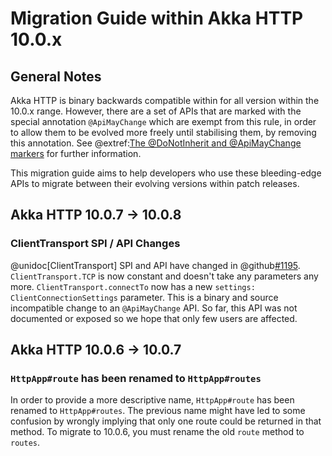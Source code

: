 # Migration Guide within Akka HTTP 10.0.x

## General Notes
Akka HTTP is binary backwards compatible within for all version within the 10.0.x range. However, there are a set of APIs
that are marked with the special annotation `@ApiMayChange` which are exempt from this rule, in order to allow them to be
evolved more freely until stabilising them, by removing this annotation.
See @extref:[The @DoNotInherit and @ApiMayChange markers](akka-docs:common/binary-compatibility-rules.html#the-donotinherit-and-apimaychange-markers) for further information.

This migration guide aims to help developers who use these bleeding-edge APIs to migrate between their evolving versions
within patch releases.

## Akka HTTP 10.0.7 -> 10.0.8

### ClientTransport SPI / API Changes

@unidoc[ClientTransport] SPI and API have changed in @github[#1195](akka/akka-http#1195). `ClientTransport.TCP` is now constant
and doesn't take any parameters any more. `ClientTransport.connectTo` now has a new `settings: ClientConnectionSettings` parameter.
This is a binary and source incompatible change to an `@ApiMayChange` API. So far, this API was not documented or
exposed so we hope that only few users are affected.

## Akka HTTP 10.0.6 -> 10.0.7

### `HttpApp#route` has been renamed to `HttpApp#routes`

In order to provide a more descriptive name, `HttpApp#route` has been renamed to `HttpApp#routes`. The previous name
might have led to some confusion by wrongly implying that only one route could be returned in that method.
To migrate to 10.0.6, you must rename the old `route` method to `routes`.
